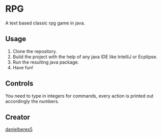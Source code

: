 # RPG
A text based classic rpg game in java.

## Usage
<ol>
  <li>Clone the repository.</li>
  <li>Build the project with the help of any java IDE like IntelliJ or Ecplipse.</li>
  <li>Run the resulting java package.</li>
  <li>Have fun!</li>
</ol> 

## Controls
You need to type in integers for commands, every action is printed out accordingly the numbers.

## Creator
[danielberes5](https://github.com/danielberes5)
